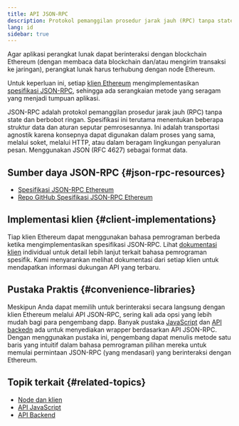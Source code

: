 ```yaml
---
title: API JSON-RPC
description: Protokol pemanggilan prosedur jarak jauh (RPC) tanpa state dan berbobot ringan untuk klien Ethereum.
lang: id
sidebar: true
---
```


Agar aplikasi perangkat lunak dapat berinteraksi dengan blockchain Ethereum (dengan membaca data blockchain dan/atau mengirim transaksi ke jaringan), perangkat lunak harus terhubung dengan node Ethereum.

Untuk keperluan ini, setiap [klien Ethereum](/developers/docs/nodes-and-clients/#execution-clients) mengimplementasikan [spesifikasi JSON-RPC](http://www.jsonrpc.org/specification), sehingga ada serangkaian metode yang seragam yang menjadi tumpuan aplikasi.

JSON-RPC adalah protokol pemanggilan prosedur jarak jauh (RPC) tanpa state dan berbobot ringan. Spesifikasi ini terutama menentukan beberapa struktur data dan aturan seputar pemrosesannya. Ini adalah transportasi agnostik karena konsepnya dapat digunakan dalam proses yang sama, melalui soket, melalui HTTP, atau dalam beragam lingkungan penyaluran pesan. Menggunakan JSON (RFC 4627) sebagai format data.

## Sumber daya JSON-RPC {#json-rpc-resources}

- [Spesifikasi JSON-RPC Ethereum](https://playground.open-rpc.org/?schemaUrl=https://raw.githubusercontent.com/ethereum/eth1.0-apis/assembled-spec/openrpc.json&uiSchema[appBar][ui:splitView]=true&uiSchema[appBar][ui:input]=false&uiSchema[appBar][ui:examplesDropdown]=false)
- [Repo GitHub Spesifikasi JSON-RPC Ethereum](https://github.com/ethereum/eth1.0-apis)

## Implementasi klien {#client-implementations}

Tiap klien Ethereum dapat menggunakan bahasa pemrograman berbeda ketika mengimplementasikan spesifikasi JSON-RPC. Lihat [dokumentasi klien](/developers/docs/nodes-and-clients/#execution-clients) individual untuk detail lebih lanjut terkait bahasa pemrograman spesifik. Kami menyarankan melihat dokumentasi dari setiap klien untuk mendapatkan informasi dukungan API yang terbaru.

## Pustaka Praktis {#convenience-libraries}

Meskipun Anda dapat memilih untuk berinteraksi secara langsung dengan klien Ethereum melalui API JSON-RPC, sering kali ada opsi yang lebih mudah bagi para pengembang dapp. Banyak pustaka [JavaScript](/developers/docs/apis/javascript/#available-libraries) dan [API backedn](/developers/docs/apis/backend/#available-libraries) ada untuk menyediakan wrapper berdasarkan API JSON-RPC. Dengan menggunakan pustaka ini, pengembang dapat menulis metode satu baris yang intuitif dalam bahasa pemrograman pilihan mereka untuk memulai permintaan JSON-RPC (yang mendasari) yang berinteraksi dengan Ethereum.

## Topik terkait {#related-topics}

- [Node dan klien](/developers/docs/nodes-and-clients/)
- [API JavaScript](/developers/docs/apis/javascript/)
- [API Backend](/developers/docs/apis/backend/)
